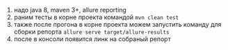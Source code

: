 1. надо java 8, maven 3+, allure reporting
2. раним тесты в корне проекта командой ```mvn clean test```
3. также после прогона в корне проекта можем запустить команду для сборки репорта ```allure serve target/allure-results```
4. после в консоли появится линк на собраный репорт